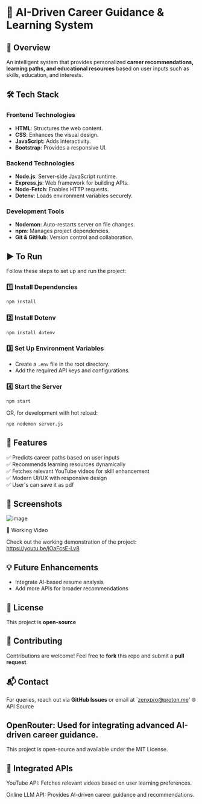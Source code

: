 # 🚀 AI-Driven Career Guidance & Learning System

## 📌 Overview
An intelligent system that provides personalized **career recommendations, learning paths, and educational resources** based on user inputs such as skills, education, and interests.

## 🛠 Tech Stack
### **Frontend Technologies**
- **HTML**: Structures the web content.
- **CSS**: Enhances the visual design.
- **JavaScript**: Adds interactivity.
- **Bootstrap**: Provides a responsive UI.

### **Backend Technologies**
- **Node.js**: Server-side JavaScript runtime.
- **Express.js**: Web framework for building APIs.
- **Node-Fetch**: Enables HTTP requests.
- **Dotenv**: Loads environment variables securely.

### **Development Tools**
- **Nodemon**: Auto-restarts server on file changes.
- **npm**: Manages project dependencies.
- **Git & GitHub**: Version control and collaboration.

## ▶️ To Run
Follow these steps to set up and run the project:

### **1️⃣ Install Dependencies**
```sh
npm install
```

### **2️⃣ Install Dotenv**
```sh
npm install dotenv
```

### **3️⃣ Set Up Environment Variables**
- Create a `.env` file in the root directory.
- Add the required API keys and configurations.

### **4️⃣ Start the Server**
```sh
npm start
```
OR, for development with hot reload:
```sh
npx nodemon server.js
```

## 🎯 Features
✅ Predicts career paths based on user inputs  
✅ Recommends learning resources dynamically  
✅ Fetches relevant YouTube videos for skill enhancement  
✅ Modern UI/UX with responsive design  
✅ User's can save it as pdf

## 📸 Screenshots
![image](https://github.com/user-attachments/assets/2ced86c0-4bad-4d1d-8e4e-3529018e04e5)

🎥 Working Video

Check out the working demonstration of the project:
https://youtu.be/jOaFcsE-Lv8


## 💡 Future Enhancements
- Integrate AI-based resume analysis
- Add more APIs for broader recommendations

## 📜 License
This project is **open-source**

## 🤝 Contributing
Contributions are welcome! Feel free to **fork** this repo and submit a **pull request**.

## 📬 Contact
For queries, reach out via **GitHub Issues** or email at `zenxpro@proton.me'
🌐 API Source

## OpenRouter: Used for integrating advanced AI-driven career guidance.
This project is open-source and available under the MIT License.

## 📜 Integrated APIs

YouTube API: Fetches relevant videos based on user learning preferences.

Online LLM API: Provides AI-driven career guidance and recommendations.

